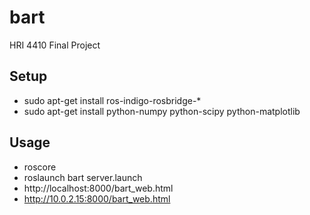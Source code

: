 # bart
HRI 4410 Final Project

## Setup
- sudo apt-get install ros-indigo-rosbridge-*
- sudo apt-get install python-numpy python-scipy python-matplotlib

## Usage
- roscore
- roslaunch bart server.launch
- http://localhost:8000/bart_web.html
- http://10.0.2.15:8000/bart_web.html
